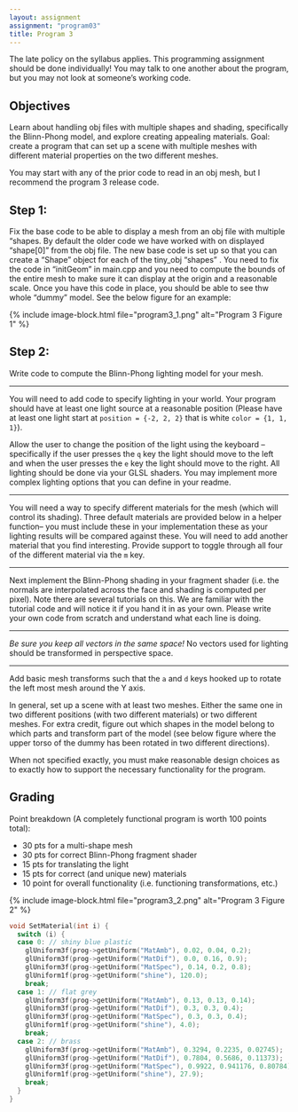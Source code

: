 ```yaml
---
layout: assignment
assignment: "program03"
title: Program 3
---
```


The late policy on the syllabus applies. This programming assignment
should be done individually! You may talk to one another about the program, but you
may not look at someone’s working code.



## Objectives

Learn about handling obj files with multiple shapes and shading, specifically
the Blinn-Phong model, and explore creating appealing materials. Goal: create a program
that can set up a scene with multiple meshes with different material properties on the two
different meshes.

You may start with any of the prior code to read in an obj mesh, but I recommend the
program 3 release code.



## Step 1:

Fix the base code to be able to display a mesh from an obj file with multiple
“shapes. By default the older code we have worked with on displayed “shape[0]” from
the obj file. The new base code is set up so that you can create a “Shape” object for each
of the tiny_obj “shapes” . You need to fix the code in “initGeom” in main.cpp and you
need to compute the bounds of the entire mesh to make sure it can display at the origin
and a reasonable scale. Once you have this code in place, you should be able to see thw
whole “dummy” model. See the below figure for an example:

{% include image-block.html file="program3_1.png" alt="Program 3 Figure 1" %}



## Step 2:

Write code to compute the Blinn-Phong lighting model for your mesh.

---

You will need to add code to specify lighting in your world. Your program
should have at least one light source at a reasonable position (Please have at least
one light start at `position = {-2, 2, 2}` that is white `color = {1, 1, 1}`).

Allow the user to change the
position of the light using the keyboard – specifically if the user presses the `q`
key the light should move to the left and when the user presses the `e` key the
light should move to the right. All lighting should be done via your GLSL
shaders. You may implement more complex lighting options that you can define
in your readme.

---

You will need a way to specify different materials for the mesh (which will
control its shading). Three default materials are provided below in a helper
function– you must include these in your implementation these as your lighting
results will be compared against these. You will need to add another material that
you find interesting. Provide support to toggle through all four of the different
material via the `m` key.

---

Next implement the Blinn-Phong shading in your fragment shader (i.e. the
normals are interpolated across the face and shading is computed per pixel). Note
there are several tutorials on this. We are familiar with the tutorial code and will
notice it if you hand it in as your own. Please write your own code from scratch
and understand what each line is doing.

---

*Be sure you keep all vectors in the same space!* No vectors used for lighting
should be transformed in perspective space.

---

Add basic mesh transforms such that the `a` and `d` keys hooked up to rotate the
left most mesh around the Y axis.

In general, set up a scene with at least two meshes. Either the same one in two different
positions (with two different materials) or two different meshes. For extra credit, figure
out which shapes in the model belong to which parts and transform part of the model (see
below figure where the upper torso of the dummy has been rotated in two different
directions).

When not specified exactly, you must make reasonable design choices as to exactly how
to support the necessary functionality for the program.



## Grading

Point breakdown (A completely functional program is worth 100 points total):

- 30 pts for a multi-shape mesh
- 30 pts for correct Blinn-Phong fragment shader
- 15 pts for translating the light
- 15 pts for correct (and unique new) materials
- 10 point for overall functionality (i.e. functioning transformations, etc.)

{% include image-block.html file="program3_2.png" alt="Program 3 Figure 2" %}


```cpp
void SetMaterial(int i) {
  switch (i) {
  case 0: // shiny blue plastic
    glUniform3f(prog->getUniform("MatAmb"), 0.02, 0.04, 0.2);
    glUniform3f(prog->getUniform("MatDif"), 0.0, 0.16, 0.9);
    glUniform3f(prog->getUniform("MatSpec"), 0.14, 0.2, 0.8);
    glUniform1f(prog->getUniform("shine"), 120.0);
    break;
  case 1: // flat grey
    glUniform3f(prog->getUniform("MatAmb"), 0.13, 0.13, 0.14);
    glUniform3f(prog->getUniform("MatDif"), 0.3, 0.3, 0.4);
    glUniform3f(prog->getUniform("MatSpec"), 0.3, 0.3, 0.4);
    glUniform1f(prog->getUniform("shine"), 4.0);
    break;
  case 2: // brass
    glUniform3f(prog->getUniform("MatAmb"), 0.3294, 0.2235, 0.02745);
    glUniform3f(prog->getUniform("MatDif"), 0.7804, 0.5686, 0.11373);
    glUniform3f(prog->getUniform("MatSpec"), 0.9922, 0.941176, 0.80784);
    glUniform1f(prog->getUniform("shine"), 27.9);
    break;
  }
}
```
